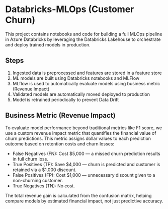 # Databricks-MLOps (Customer Churn)

This project contains notebooks and code for building a full MLOps pipeline in Azure Databricks by leveraging the Databricks Lakehouse to orchestrate and deploy trained models in production.

## Steps
1. Ingested data is preprocessed and features are stored in a feature store
2. ML models are built using Databricks notebooks and MLFlow
3. MLflow is used to automatically evaluate models using business metric (Revenue Impact)
4. Validated models are automatically moved deployed to production
5. Model is retrained periodically to prevent Data Drift

## Business Metric (Revenue Impact)

To evaluate model performance beyond traditional metrics like F1 score, we use a custom revenue impact metric that quantifies the financial value of churn predictions. This metric assigns dollar values to each prediction outcome based on retention costs and churn losses:

- False Negatives (FN): Cost $5,000 — a missed churn prediction results in full churn loss.
- True Positives (TP): Save $4,000 — churn is predicted and customer is retained via a $1,000 discount.
- False Positives (FP): Cost $1,000 — unnecessary discount given to a non-churning customer.
- True Negatives (TN): No cost.

The total revenue gain is calculated from the confusion matrix, helping compare models by estimated financial impact, not just predictive accuracy.